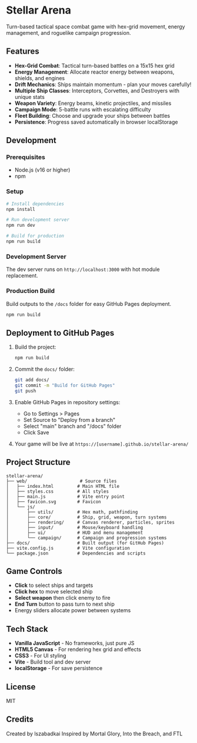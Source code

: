 # Stellar Arena

Turn-based tactical space combat game with hex-grid movement, energy management, and roguelike campaign progression.

## Features

- **Hex-Grid Combat**: Tactical turn-based battles on a 15x15 hex grid
- **Energy Management**: Allocate reactor energy between weapons, shields, and engines
- **Drift Mechanics**: Ships maintain momentum - plan your moves carefully!
- **Multiple Ship Classes**: Interceptors, Corvettes, and Destroyers with unique stats
- **Weapon Variety**: Energy beams, kinetic projectiles, and missiles
- **Campaign Mode**: 5-battle runs with escalating difficulty
- **Fleet Building**: Choose and upgrade your ships between battles
- **Persistence**: Progress saved automatically in browser localStorage

## Development

### Prerequisites

- Node.js (v16 or higher)
- npm

### Setup

```bash
# Install dependencies
npm install

# Run development server
npm run dev

# Build for production
npm run build
```

### Development Server

The dev server runs on `http://localhost:3000` with hot module replacement.

### Production Build

Build outputs to the `/docs` folder for easy GitHub Pages deployment.

```bash
npm run build
```

## Deployment to GitHub Pages

1. Build the project:
   ```bash
   npm run build
   ```

2. Commit the `docs/` folder:
   ```bash
   git add docs/
   git commit -m "Build for GitHub Pages"
   git push
   ```

3. Enable GitHub Pages in repository settings:
   - Go to Settings > Pages
   - Set Source to "Deploy from a branch"
   - Select "main" branch and "/docs" folder
   - Click Save

4. Your game will be live at `https://[username].github.io/stellar-arena/`

## Project Structure

```
stellar-arena/
├── web/                    # Source files
│   ├── index.html         # Main HTML file
│   ├── styles.css         # All styles
│   ├── main.js            # Vite entry point
│   ├── favicon.svg        # Favicon
│   └── js/
│       ├── utils/         # Hex math, pathfinding
│       ├── core/          # Ship, grid, weapon, turn systems
│       ├── rendering/     # Canvas renderer, particles, sprites
│       ├── input/         # Mouse/keyboard handling
│       ├── ui/            # HUD and menu management
│       └── campaign/      # Campaign and progression systems
├── docs/                  # Built output (for GitHub Pages)
├── vite.config.js         # Vite configuration
└── package.json           # Dependencies and scripts
```

## Game Controls

- **Click** to select ships and targets
- **Click hex** to move selected ship
- **Select weapon** then click enemy to fire
- **End Turn** button to pass turn to next ship
- Energy sliders allocate power between systems

## Tech Stack

- **Vanilla JavaScript** - No frameworks, just pure JS
- **HTML5 Canvas** - For rendering hex grid and effects
- **CSS3** - For UI styling
- **Vite** - Build tool and dev server
- **localStorage** - For save persistence

## License

MIT

## Credits

Created by lszabadkai
Inspired by Mortal Glory, Into the Breach, and FTL
